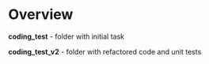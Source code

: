 # Overview

**coding_test** - folder with initial task

**coding_test_v2** - folder with refactored code  and unit tests
